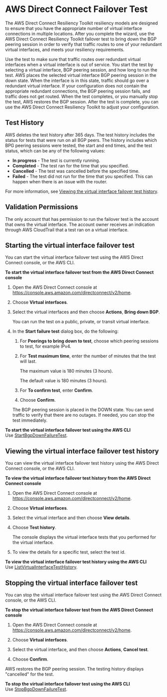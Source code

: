 # AWS Direct Connect Failover Test<a name="resilency_failover"></a>

The AWS Direct Connect Resiliency Toolkit resiliency models are designed to ensure that you have the appropriate number of virtual interface connections in multiple locations\. After you complete the wizard, use the AWS Direct Connect Resiliency Toolkit failover test to bring down the BGP peering session in order to verify that traffic routes to one of your redundant virtual interfaces, and meets your resiliency requirements\.

Use the test to make sure that traffic routes over redundant virtual interfaces when a virtual interface is out of service\. You start the test by selecting a virtual interface, BGP peering session, and how long to run the test\. AWS places the selected virtual interface BGP peering session in the down state\. When the interface is in this state, traffic should go over a redundant virtual interface\. If your configuration does not contain the appropriate redundant connections, the BGP peering session fails, and traffic does not get routed\. When the test completes, or you manually stop the test, AWS restores the BGP session\. After the test is complete, you can use the AWS Direct Connect Resiliency Toolkit to adjust your configuration\.

## Test History<a name="test_history"></a>

AWS deletes the test history after 365 days\. The test history includes the status for tests that were run on all BGP peers\. The history includes which BPG peering sessions were tested, the start and end times, and the test status, which can be any of the following values:
+ **In progress** \- The test is currently running\.
+ **Completed** \- The test ran for the time that you specified\.
+ **Cancelled** \- The test was cancelled before the specified time\.
+ **Failed** \- The test did not run for the time that you specified\. This can happen when there is an issue with the router\.

For more information, see [Viewing the virtual interface failover test history](#view_failover_test)\.

## Validation Permissions<a name="permissions"></a>

The only account that has permission to run the failover test is the account that owns the virtual interface\. The account owner receives an indication through AWS CloudTrail that a test ran on a virtual interface\.

## Starting the virtual interface failover test<a name="start_failover_test"></a>

You can start the virtual interface failover test using the AWS Direct Connect console, or the AWS CLI\.

**To start the virtual interface failover test from the AWS Direct Connect console**

1. Open the AWS Direct Connect console at [https://console\.aws\.amazon\.com/directconnect/v2/home](https://console.aws.amazon.com/directconnect/v2/home)\.

1. Choose **Virtual interfaces**\.

1. Select the virtual interfaces and then choose **Actions**, **Bring down BGP**\.

   You can run the test on a public, private, or transit virtual interface\.

1. In the **Start failure test** dialog box, do the following:

   1. For **Peerings to bring down to test**, choose which peering sessions to test, for example IPv4\.

   1. For **Test maximum time**, enter the number of minutes that the test will last\.

      The maximum value is 180 minutes \(3 hours\)\.

      The default value is 180 minutes \(3 hours\)\.

   1. For **To confirm test**, enter **Confirm**\.

   1. Choose **Confirm**\.

   The BGP peering session is placed in the DOWN state\. You can send traffic to verify that there are no outages\. If needed, you can stop the test immediately\.

**To start the virtual interface failover test using the AWS CLI**  
Use [StartBgpDownFailureTest](https://docs.aws.amazon.com/directconnect/latest/APIReference/API_StartBgpFailoverTest.html)\.

## Viewing the virtual interface failover test history<a name="view_failover_test"></a>

You can view the virtual interface failover test history using the AWS Direct Connect console, or the AWS CLI\.

**To view the virtual interface failover test history from the AWS Direct Connect console**

1. Open the AWS Direct Connect console at [https://console\.aws\.amazon\.com/directconnect/v2/home](https://console.aws.amazon.com/directconnect/v2/home)\.

1. Choose **Virtual interfaces**\.

1. Select the virtual interface and then choose **View details**\.

1. Choose **Test history**\.

   The console displays the virtual interface tests that you performed for the virtual interface\.

1. To view the details for a specific test, select the test id\.

**To view the virtual interface failover test history using the AWS CLI**  
Use [ListVirtualInterfaceTestHistory](https://docs.aws.amazon.com/directconnect/latest/APIReference/API_ListVirtualInterfaceTestHistory.html)\.

## Stopping the virtual interface failover test<a name="stop_failover_test"></a>

You can stop the virtual interface failover test using the AWS Direct Connect console, or the AWS CLI\.

**To stop the virtual interface failover test from the AWS Direct Connect console**

1. Open the AWS Direct Connect console at [https://console\.aws\.amazon\.com/directconnect/v2/home](https://console.aws.amazon.com/directconnect/v2/home)\.

1. Choose **Virtual interfaces**\.

1. Select the virtual interface, and then choose **Actions**, **Cancel test**\.

1. Choose **Confirm**\.

AWS restores the BGP peering session\. The testing history displays "cancelled" for the test\. 

**To stop the virtual interface failover test using the AWS CLI**  
Use [StopBgpDownFailureTest](https://docs.aws.amazon.com/directconnect/latest/APIReference/API_StopBgpFailoverTest.html)\.
